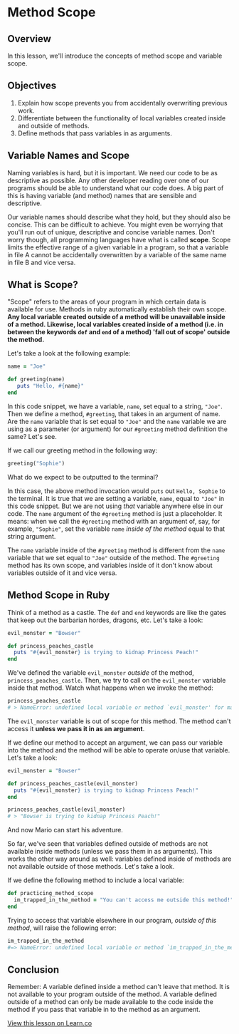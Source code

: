 # Method Scope

## Overview

In this lesson, we'll introduce the concepts of method scope and variable scope. 

## Objectives

1. Explain how scope prevents you from accidentally overwriting previous work.
2. Differentiate between the functionality of local variables created inside and outside of methods. 
3. Define methods that pass variables in as arguments.


## Variable Names and Scope 

Naming variables is hard, but it is important. We need our code to be as descriptive as possible. Any other developer reading over one of our programs should be able to understand what our code does. A big part of this is having variable (and method) names that are sensible and descriptive. 

Our variable names should describe what they hold, but they should also be concise. This can be difficult to achieve. You might even be worrying that you'll run out of unique, descriptive and concise variable names. Don't worry though, all programming languages have what is called **scope**. Scope limits the effective range of a given variable in a program, so that a variable in file A cannot be accidentally overwritten by a variable of the same name in file B and vice versa.

## What is Scope?

"Scope" refers to the areas of your program in which certain data is available for use. Methods in ruby automatically establish their own scope. **Any local variable created outside of a method will be unavailable inside of a method. Likewise, local variables created inside of a method (i.e. in between the keywords `def` and `end`  of a method) 'fall out of scope' outside the method.**

Let's take a look at the following example:

```ruby
name = "Joe"

def greeting(name)
   puts "Hello, #{name}"
end
```

In this code snippet, we have a variable, `name`, set equal to a string, `"Joe"`. Then we define a method, `#greeting`,  that takes in an argument of name. Are the `name` variable that is set equal to `"Joe"` and the `name` variable we are using as a parameter (or argument) for our `#greeting` method definition the same? Let's see. 

If we call our greeting method in the following way:

```ruby
greeting("Sophie")
```

What do we expect to be outputted to the terminal?

In this case, the above method invocation would `puts` out `Hello, Sophie` to the terminal. It is true that we are setting a variable, `name`, equal to `"Joe"` in this code snippet. But we are not using *that* variable anywhere else in our code. The `name` argument of the `#greeting` method is just a placeholder. It means: when we call the `#greeting` method with an argument of, say, for example, `"Sophie"`, set the variable `name` *inside of the method* equal to that string argument. 

The `name` variable inside of the `#greeting` method is different from the `name` variable that we set equal to `"Joe"` outside of the method. The `#greeting` method has its own scope, and variables inside of it don't know about variables outside of it and vice versa. 

## Method Scope in Ruby

Think of a method as a castle. The `def` and `end` keywords are like the gates that keep out the barbarian hordes, dragons, etc. Let's take a look:

```ruby
evil_monster = "Bowser"

def princess_peaches_castle
  puts "#{evil_monster} is trying to kidnap Princess Peach!"
end
```

We've defined the variable `evil_monster` *outside* of the method, `princess_peaches_castle`. Then, we try to call on the `evil_monster` variable inside that method. Watch what happens when we invoke the method:

```ruby
princess_peaches_castle
# > NameError: undefined local variable or method `evil_monster' for main:Object
```

The `evil_monster` variable is out of scope for this method. The method can't access it **unless we pass it in as an argument**.

If we define our method to accept an argument, we can pass our variable into the method and the method will be able to operate on/use that variable. Let's take a look:

```ruby
evil_monster = "Bowser"

def princess_peaches_castle(evil_monster)
  puts "#{evil_monster} is trying to kidnap Princess Peach!"
end

princess_peaches_castle(evil_monster)
# > "Bowser is trying to kidnap Princess Peach!"

```

And now Mario can start his adventure.

So far, we've seen that variables defined outside of methods are not available inside methods (unless we pass them in as arguments). This works the other way around as well: variables defined inside of methods are not available outside of those methods. Let's take a look. 

If we define the following method to include a local variable:

```ruby
def practicing_method_scope
  im_trapped_in_the_method = "You can't access me outside this method!"
end
```

Trying to access that variable elsewhere in our program, *outside of this method*, will raise the following error:

```ruby
im_trapped_in_the_method
#=> NameError: undefined local variable or method `im_trapped_in_the_method' for main:Object
```

## Conclusion

Remember: A variable defined inside a method can't leave that method. It is not available to your program outside of the method. A variable defined outside of a method can only be made available to the code inside the method if you pass that variable in to the method as an argument. 

<a href='https://learn.co/lessons/method-scope' data-visibility='hidden'>View this lesson on Learn.co</a>
